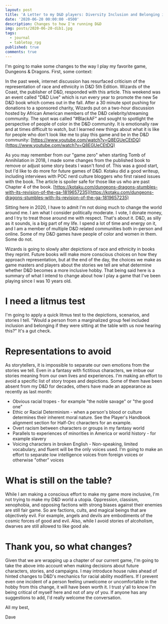 ```yaml
---
layout: post
title: 'A Letter to my D&D players: Diversity Inclusion and Belonging in D&D'
date: '2020-06-20 00:00:00 -0500'
description: Changes to how I'm running D&D
img: posts/2020-06-20-dib1.jpg
tags:
  - journal
  - tabletop_rpg
published: true
comments: true
---
```


I'm going to make some changes to the way I play my favorite game, Dungeons & Dragons.  First, some context:

In the past week, internet discussion has resurfaced criticism of the representation of race and ethnicity in D&D 5th Edition. Wizards of the Coast, the publisher of D&D, responded with this article. This weekend was an event called "D&D Live" which is run every year to promote the new 5e D&D book which comes out in the fall. After a 30 minute spot pushing for donations to a sponsored charity, Wizards put on a two-hour discussion hosted by African American members of the D&D celebrity/streaming community. The spot was called "#BlackAF" and sought to spotlight the perspective of people of color in the D&D community. It is emotionally raw and at times difficult to watch, but I learned new things about what it is like for people who don't look like me to play this game and be in the D&D community:
[https://www.youtube.com/watch?v=Q8EGUeCEtDQ](https://www.youtube.com/watch?v=Q8EGUeCEtDQ)

As you may remember from our "game zero" when starting Tomb of Annihilation in 2018, I made some changes from the published book to remove or adjust some story beats I wasn't fond of. This was a good start, but I'd like to do more for future games of D&D. Kotaku did a good writeup, including interviews with POC nerd culture bloggers who first raised issues with the book. The article is spoiler safe for those like us who are past Chapter 4 of the book. 
[https://kotaku.com/dungeons-dragons-stumbles-with-its-revision-of-the-ga-1819657235](https://kotaku.com/dungeons-dragons-stumbles-with-its-revision-of-the-ga-1819657235)

Sitting here in 2020, I have to admit I'm not doing much to change the world around me.  I am what I consider politically moderate. I vote, I donate money, and I try to treat those around me with respect. That's about it. D&D, as silly as it sounds, is a big part of my life. I spend a lot of time and energy on it, and I am a member of multiple D&D related communities both in-person and online. Some of my D&D games have people of color and women in them. Some do not.

Wizards is going to slowly alter depictions of race and ethnicity in books they reprint. Future books will make more conscious choices on how they approach representation, but at the end of the day, the choices we make as game masters and players about the stories we tell are what determine whether D&D becomes a more inclusive hobby. That being said here is a summary of what I intend to change about how I play a game that I've been playing since I was 10 years old.

# I need a litmus test

I'm going to apply a quick litmus test to the depictions, scenarios, and stories I tell. "Would a person from a marginalized group feel included inclusion and belonging if they were sitting at the table with us now hearing this?" It's a gut check.

# Representations to avoid

As storytellers, it is impossible to separate our own emotions from the stories we tell. Even in a fantasy with fictitious characters, we imbue our stories meaning from our own lives and experiences. I'm making an effort to avoid a specific list of story tropes and depictions. Some of them have been absent from my D&D for decades, others have made an appearance as recently as last month:

* Obvious racial tropes - for example "the noble savage" or "the good one"
* Ethic or Racial Determinism - when a person's blood or culture determines their inherent moral nature. See the Player's Handbook alignment section for Half-Orc characters for an example.
* Overt racism between characters or groups in my fantasy world
* Parallels to experiences of minorities in America or world history - for example slavery
* Voicing characters in broken English - Non-speaking, limited vocabulary, and fluent will be the only voices used. I'm going to make an effort to separate low intelligence voices from foreign voices or otherwise "other" voices

# What is still on the table?

While I am making a conscious effort to make my game more inclusive, I'm not trying to make my D&D world a utopia. Oppression, classism, xenophobia, and opposing factions with strong biases against their enemies are still fair game. So are factions, cults, and magical beings that are objectively evil. For example, angels and devils are embodiments of the cosmic forces of good and evil. Also, while I avoid stories of alcoholism, dwarves are still allowed to like good ale.

# Thank you, so what changes?

Given that we are wrapping up a chapter of our current game, I'm going to take the above into account when making decisions about future characters, stories, and campaigns. I may introduce house rules ahead of hinted changes to D&D's mechanics for racial ability modifiers. If I prevent even one incident of a person feeling unwelcome or uncomfortable in the hobby from this change, it will have been worth it. I trust y'all to know I'm being critical of myself here and not of any of you. If anyone has any suggestions to add, I'd really welcome the conversation.

All my best,

Dave

